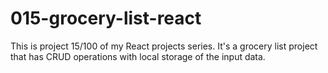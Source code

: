 # 015-grocery-list-react
This is project 15/100 of my React projects series. It's a grocery list project that has CRUD operations with local storage of the input data.
